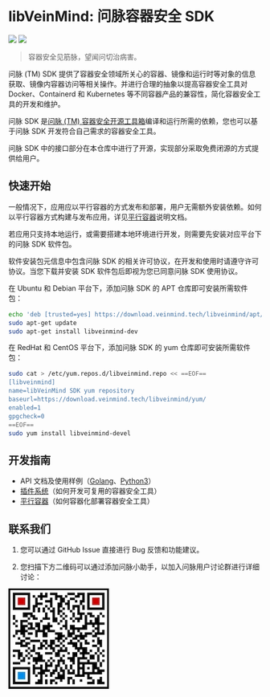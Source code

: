 # libVeinMind: 问脉容器安全 SDK

<p>
  <img src="https://img.shields.io/github/release/chaitin/libveinmind.svg" />
  <img src="https://img.shields.io/github/release-date/chaitin/libveinmind.svg?color=blue&label=update" />
</p>

> 容器安全见筋脉，望闻问切治病害。

问脉 (TM) SDK 提供了容器安全领域所关心的容器、镜像和运行时等对象的信息获取、镜像内容器访问等相关操作。并进行合理的抽象以提高容器安全工具对 Docker、Containerd 和 Kubernetes 等不同容器产品的兼容性，简化容器安全工具的开发和维护。

问脉 SDK 是[问脉 (TM) 容器安全开源工具箱](https://github.com/chaitin/veinmind-tools)编译和运行所需的依赖，您也可以基于问脉 SDK 开发符合自己需求的容器安全工具。

问脉 SDK 中的接口部分在本仓库中进行了开源，实现部分采取免费闭源的方式提供给用户。

## 快速开始

一般情况下，应用应以平行容器的方式发布和部署，用户无需额外安装依赖。如何以平行容器方式构建与发布应用，详见[平行容器](docs/parallel-container.md)说明文档。

若应用只支持本地运行，或需要搭建本地环境进行开发，则需要先安装对应平台下的问脉 SDK 软件包。

软件安装包元信息中包含问脉 SDK 的相关许可协议，在开发和使用时请遵守许可协议。当您下载并安装 SDK 软件包后即视为您已同意问脉 SDK 使用协议。

在 Ubuntu 和 Debian 平台下，添加问脉 SDK 的 APT 仓库即可安装所需软件包：

```bash
echo 'deb [trusted=yes] https://download.veinmind.tech/libveinmind/apt/ ./' | sudo tee /etc/apt/sources.list.d/libveinmind.list
sudo apt-get update
sudo apt-get install libveinmind-dev
```

在 RedHat 和 CentOS 平台下，添加问脉 SDK 的 yum 仓库即可安装所需软件包：

```bash
sudo cat > /etc/yum.repos.d/libveinmind.repo << ==EOF==
[libveinmind]
name=libVeinMind SDK yum repository
baseurl=https://download.veinmind.tech/libveinmind/yum/
enabled=1
gpgcheck=0
==EOF==
sudo yum install libveinmind-devel
```

## 开发指南

- API 文档及使用样例（[Golang](https://pkg.go.dev/github.com/chaitin/libveinmind)、[Python3](docs/python-usage.rst)）
- [插件系统](docs/plugin-system.md)（如何开发可复用的容器安全工具）
- [平行容器](docs/parallel-container.md)（如何容器化部署容器安全工具）

## 联系我们

1. 您可以通过 GitHub Issue 直接进行 Bug 反馈和功能建议。

2. 您扫描下方二维码可以通过添加问脉小助手，以加入问脉用户讨论群进行详细讨论：

![](docs/veinmind-group-qrcode.jpg)
